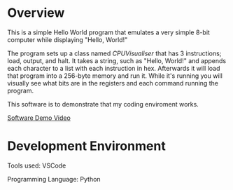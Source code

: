 # Overview

This is a simple Hello World program that emulates a very simple 8-bit computer while displaying "Hello, World!"

The program sets up a class named *CPUVisualiser* that has 3 instructions; load, output, and halt. It takes a string, such as "Hello, World!" and appends each character to a list with each instruction in hex. Afterwards it will load that program into a 256-byte memory and run it. While it's running you will visually see what bits are in the registers and each command running the program.

This software is to demonstrate that my coding enviroment works.

[Software Demo Video](https://youtu.be/rpQCcOlFdrE?si=S7kN8bmTSd02Hql2)

# Development Environment

Tools used: VSCode

Programming Language: Python



